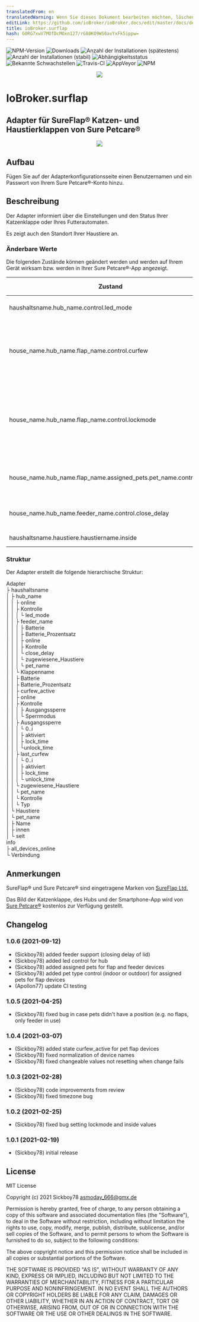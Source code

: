 ```yaml
---
translatedFrom: en
translatedWarning: Wenn Sie dieses Dokument bearbeiten möchten, löschen Sie bitte das Feld "translationsFrom". Andernfalls wird dieses Dokument automatisch erneut übersetzt
editLink: https://github.com/ioBroker/ioBroker.docs/edit/master/docs/de/adapterref/iobroker.sureflap/README.md
title: ioBroker.surflap
hash: G0RG7xwV7MOfDcMOxn127/rG80KO9WS6avYxFk5ippw=
---
```

![NPM-Version](http://img.shields.io/npm/v/iobroker.sureflap.svg)
![Downloads](https://img.shields.io/npm/dm/iobroker.sureflap.svg)
![Anzahl der Installationen (spätestens)](http://iobroker.live/badges/sureflap-installed.svg)
![Anzahl der Installationen (stabil)](http://iobroker.live/badges/sureflap-stable.svg)
![Abhängigkeitsstatus](https://img.shields.io/david/Sickboy78/iobroker.sureflap.svg)
![Bekannte Schwachstellen](https://snyk.io/test/github/Sickboy78/ioBroker.sureflap/badge.svg)
![Travis-CI](http://img.shields.io/travis/Sickboy78/ioBroker.sureflap/master.svg)
![AppVeyor](https://ci.appveyor.com/api/projects/status/github/Sickboy78/ioBroker.sureflap?branch=master&svg=true)
![NPM](https://nodei.co/npm/iobroker.sureflap.png?downloads=true)

<p align="center"> <img src="admin/sureflap.png" /> </p>

# IoBroker.surflap
## Adapter für SureFlap® Katzen- und Haustierklappen von Sure Petcare®
<p align="center"> <img src="/admin/SureFlap_Pet_Door_Connect_Hub_Phone.png" /> </p>

## Aufbau
Fügen Sie auf der Adapterkonfigurationsseite einen Benutzernamen und ein Passwort von Ihrem Sure Petcare®-Konto hinzu.

## Beschreibung
Der Adapter informiert über die Einstellungen und den Status Ihrer Katzenklappe oder Ihres Futterautomaten.

Es zeigt auch den Standort Ihrer Haustiere an.

### Änderbare Werte
Die folgenden Zustände können geändert werden und werden auf Ihrem Gerät wirksam bzw. werden in Ihrer Sure Petcare®-App angezeigt.

| Zustand | Beschreibung | zulässige Werte |
|-------|-------------|----------------|
| haushaltsname.hub_name.control.led_mode | stellt die Helligkeit der Hub-LEDs ein | **0** - aus<br> **1** - hoch<br> **4** - gedimmt |
| house_name.hub_name.flap_name.control.curfew | aktiviert oder deaktiviert die konfigurierte Ausgangssperre<br> (Ausgangssperre muss per App konfiguriert werden) | **wahr** oder **falsch** |
| house_name.hub_name.flap_name.control.lockmode | setzt den Lockmode | **0** - geöffnet<br> **1** - einschließen<br> **2** - Aussperren<br> **3** - geschlossen (verriegeln und verriegeln) |
| house_name.hub_name.flap_name.assigned_pets.pet_name.control.type | setzt den Haustiertyp für das zugewiesene Haustier und die Klappe | **2** - Haustier im Freien<br> **3** - Haustier im Haus |
| house_name.hub_name.feeder_name.control.close_delay | stellt die Schließverzögerung des Zufuhrdeckels ein | **0** - schnell<br> **4** - normal<br> **20** - langsam |
| haushaltsname.haustiere.haustiername.inside | legt fest, ob Ihr Haustier drinnen ist | **wahr** oder **falsch** |

### Struktur
Der Adapter erstellt die folgende hierarchische Struktur:

Adapter<br> ├ haushaltsname<br> │ ├ hub_name<br> │ │ ├ online<br> │ │ ├ Kontrolle<br> │ │ │ └ led_mode<br> │ │ ├ feeder_name<br> │ │ │ ├ Batterie<br> │ │ │ ├ Batterie_Prozentsatz<br> │ │ │ ├ online<br> │ │ │ ├ Kontrolle<br> │ │ │ └ close_delay<br> │ │ │ └ zugewiesene_Haustiere<br> │ │ │ └ pet_name<br> │ │ └ Klappenname<br> │ │ ├ Batterie<br> │ │ ├ Batterie_Prozentsatz<br> │ │ ├ curfew_active<br> │ │ ├ online<br> │ │ ├ Kontrolle<br> │ │ │ ├ Ausgangssperre<br> │ │ │ └ Sperrmodus<br> │ │ ├ Ausgangssperre<br> │ │ │ └ 0..i<br> │ │ │ ├ aktiviert<br> │ │ │ ├ lock_time<br> │ │ │ └unlock_time<br> │ │ ├ last_curfew<br> │ │ │ └ 0..i<br> │ │ │ ├ aktiviert<br> │ │ │ ├ lock_time<br> │ │ │ └ unlock_time<br> │ │ └ zugewiesene_Haustiere<br> │ │ └ pet_name<br> │ │ └ Kontrolle<br> │ │ └ Typ<br> │ └ Haustiere<br> │ └ pet_name<br> │ ├ Name<br> │ ├ innen<br> │ └ seit<br> info<br> ├ all_devices_online<br> └ Verbindung<br>

## Anmerkungen
SureFlap® und Sure Petcare® sind eingetragene Marken von [SureFlap Ltd.](https://www.surepetcare.com/)

Das Bild der Katzenklappe, des Hubs und der Smartphone-App wird von [Sure Petcare®](https://www.surepetcare.com/en-us/press) kostenlos zur Verfügung gestellt.

## Changelog

### 1.0.6 (2021-09-12)
* (Sickboy78) added feeder support (closing delay of lid)
* (Sickboy78) added led control for hub
* (Sickboy78) added assigned pets for flap and feeder devices
* (Sickboy78) added pet type control (indoor or outdoor) for assigned pets for flap devices
* (Apollon77) update CI testing

### 1.0.5 (2021-04-25)
* (Sickboy78) fixed bug in case pets didn't have a position (e.g. no flaps, only feeder in use)

### 1.0.4 (2021-03-07)
* (Sickboy78) added state curfew_active for pet flap devices
* (Sickboy78) fixed normalization of device names
* (Sickboy78) fixed changeable values not resetting when change fails

### 1.0.3 (2021-02-28)
* (Sickboy78) code improvements from review
* (Sickboy78) fixed timezone bug

### 1.0.2 (2021-02-25)
* (Sickboy78) fixed bug setting lockmode and inside values

### 1.0.1 (2021-02-19)
* (Sickboy78) initial release

## License

MIT License

Copyright (c) 2021 Sickboy78 <asmoday_666@gmx.de>

Permission is hereby granted, free of charge, to any person obtaining a copy
of this software and associated documentation files (the "Software"), to deal
in the Software without restriction, including without limitation the rights
to use, copy, modify, merge, publish, distribute, sublicense, and/or sell
copies of the Software, and to permit persons to whom the Software is
furnished to do so, subject to the following conditions:

The above copyright notice and this permission notice shall be included in all
copies or substantial portions of the Software.

THE SOFTWARE IS PROVIDED "AS IS", WITHOUT WARRANTY OF ANY KIND, EXPRESS OR
IMPLIED, INCLUDING BUT NOT LIMITED TO THE WARRANTIES OF MERCHANTABILITY,
FITNESS FOR A PARTICULAR PURPOSE AND NONINFRINGEMENT. IN NO EVENT SHALL THE
AUTHORS OR COPYRIGHT HOLDERS BE LIABLE FOR ANY CLAIM, DAMAGES OR OTHER
LIABILITY, WHETHER IN AN ACTION OF CONTRACT, TORT OR OTHERWISE, ARISING FROM,
OUT OF OR IN CONNECTION WITH THE SOFTWARE OR THE USE OR OTHER DEALINGS IN THE
SOFTWARE.